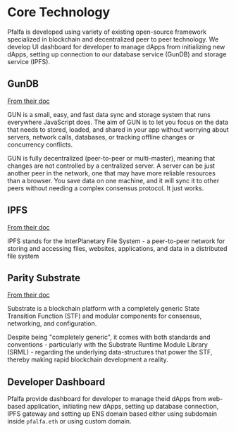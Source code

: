 # Core Technology

Pfalfa is developed using variety of existing open-source framework specialized in blockchain and decentralized peer to peer technology. We develop UI dashboard for developer to manage dApps from initializing new dApps, setting up connection to our database service (GunDB) and storage service (IPFS).

## GunDB

[From their doc](https://gun.eco/docs/Introduction)

GUN is a small, easy, and fast data sync and storage system that runs everywhere JavaScript does. The aim of GUN is to let you focus on the data that needs to stored, loaded, and shared in your app without worrying about servers, network calls, databases, or tracking offline changes or concurrency conflicts.

GUN is fully decentralized (peer-to-peer or multi-master), meaning that changes are not controlled by a centralized server. A server can be just another peer in the network, one that may have more reliable resources than a browser. You save data on one machine, and it will sync it to other peers without needing a complex consensus protocol. It just works.

## IPFS

[From their doc](https://docs.ipfs.io/introduction/)

IPFS stands for the InterPlanetary File System - a peer-to-peer network for storing and accessing files, websites, applications, and data in a distributed file system

## Parity Substrate

[From their doc](https://substrate.dev/docs/en/overview/)

Substrate is a blockchain platform with a completely generic State Transition Function (STF) and modular components for consensus, networking, and configuration.

Despite being "completely generic", it comes with both standards and conventions - particularly with the Substrate Runtime Module Library (SRML) - regarding the underlying data-structures that power the STF, thereby making rapid blockchain development a reality.

## Developer Dashboard

Pfalfa provide dashboard for developer to manage theid dApps from web-based application, initiating new dApps, setting up database connection, IPFS gateway and setting up ENS domain based either using subdomain inside `pfalfa.eth` or using custom domain.
